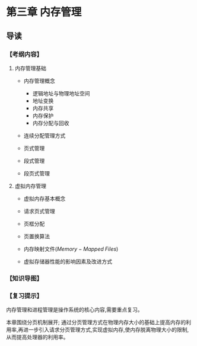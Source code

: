 # 第三章 内存管理

## 导读

### 【考纲内容】

1. 内存管理基础

    + 内存管理概念
        + 逻辑地址与物理地址空间
        + 地址变换
        + 内存共享
        + 内存保护
        + 内存分配与回收

    + 连续分配管理方式
    + 页式管理
    + 段式管理
    + 段页式管理

2. 虚拟内存管理

    + 虚拟内存基本概念
    + 请求页式管理
    + 页框分配
    + 页置换算法

    + 内存映射文件$(Memory-Mapped \;Files)$ 
    + 虚拟存储器性能的影响因素及改进方式

### 【知识导图】

### 【复习提示】

内存管理和进程管理是操作系统的核心内容,需要重点复习。

本章围绕分页机制展开; 通过分页管理方式在物理内存大小的基础上提高内存的利用率,再进一步引入请求分页管理方式,实现虚拟内存,使内存脱离物理大小的限制,从而提高处理器的利用率。
